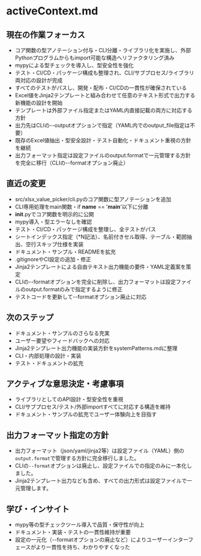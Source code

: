 # activeContext.md

## 現在の作業フォーカス
- コア関数の型アノテーション付与・CLI分離・ライブラリ化を実施し、外部Pythonプログラムからもimport可能な構造へリファクタリング済み
- mypyによる型チェックを導入し、型安全性を強化
- テスト・CI/CD・パッケージ構成も整理され、CLI/サブプロセス/ライブラリ両対応の設計が完成
- すべてのテストがパスし、開発・配布・CI/CDの一貫性が確保されている
- Excel値をJinja2テンプレートと組み合わせて任意のテキスト形式で出力する新機能の設計を開始
- テンプレートは外部ファイル指定またはYAML内直接記載の両方に対応する方針
- 出力先はCLIの--outputオプションで指定（YAML内でのoutput_file指定は不要）
- 既存のExcel値抽出・型安全設計・テスト自動化・ドキュメント重視の方針を継続
- 出力フォーマット指定は設定ファイルのoutput.formatで一元管理する方針を完全に移行（CLIの--formatオプション廃止）

## 直近の変更
- src/xlsx_value_picker/cli.pyのコア関数に型アノテーションを追加
- CLI専用処理をmain関数・if __name__ == '__main__'以下に分離
- __init__.pyでコア関数を明示的に公開
- mypy導入・型エラーなしを確認
- テスト・CI/CD・パッケージ構成を整理し、全テストがパス
- シートインデックス指定（*N記法）、名前付きセル取得、テーブル・範囲抽出、空行スキップ仕様を実装
- ドキュメント・サンプル・READMEを拡充
- .gitignoreやCI設定の追加・修正
- Jinja2テンプレートによる自由テキスト出力機能の要件・YAML定義案を策定
- CLIの--formatオプションを完全に削除し、出力フォーマットは設定ファイルのoutput.formatのみで指定するように修正
- テストコードを更新して--formatオプション廃止に対応

## 次のステップ
- ドキュメント・サンプルのさらなる充実
- ユーザー要望やフィードバックへの対応
- Jinja2テンプレート出力機能の実装方針をsystemPatterns.mdに整理
- CLI・内部処理の設計・実装
- テスト・ドキュメントの拡充

## アクティブな意思決定・考慮事項
- ライブラリとしてのAPI設計・型安全性を重視
- CLI/サブプロセス/テスト/外部importすべてに対応する構造を維持
- ドキュメント・サンプルの拡充でユーザー体験向上を目指す

## 出力フォーマット指定の方針
- 出力フォーマット（json/yaml/jinja2等）は設定ファイル（YAML）側の`output.format`で管理する方針に完全移行しました。
- CLIの`--format`オプションは廃止し、設定ファイルでの指定のみに一本化しました。
- Jinja2テンプレート出力なども含め、すべての出力形式は設定ファイルで一元管理します。

## 学び・インサイト
- mypy等の型チェックツール導入で品質・保守性が向上
- ドキュメント・実装・テストの一貫性維持が重要
- 設定の一元化（--formatオプションの廃止など）によりユーザーインターフェースがより一貫性を持ち、わかりやすくなった
